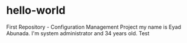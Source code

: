 # hello-world
First Repository - Configuration Management Project
my name is Eyad Abunada. I'm system administrator and 34 years old.
Test
